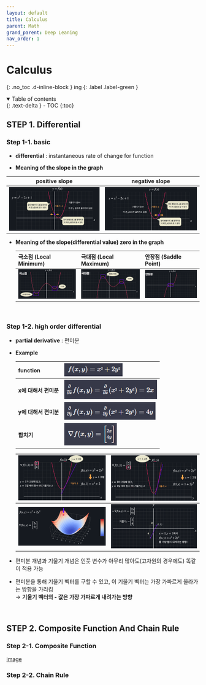 ```yaml
---
layout: default
title: Calculus
parent: Math
grand_parent: Deep Leaning
nav_order: 1
---
```


# Calculus
{: .no_toc .d-inline-block }
ing
{: .label .label-green }
<details open markdown="block">
  <summary>
    Table of contents
  </summary>
  {: .text-delta }
- TOC
{:toc}
</details>

<!------------------------------------ STEP ------------------------------------>
## STEP 1. Differential

### Step 1-1. basic

 * **differential** :  instantaneous rate of change for function

 * **Meaning of the slope in the graph**

  |positive slope|negative slope|
  | ------------------------------------------------------------ | ------------------------------------------------------------ |
  | <img src="./../../../images/menu6-sub9-sub1-calculus/image-20230415231348915.png" alt="image-20230415231348915" style="zoom:50%;" /> | <img src="./../../../images/menu6-sub9-sub1-calculus/image-20230415231409020.png" alt="image-20230415231409020" style="zoom:50%;" /> |
   

   

* **Meaning of the slope(differential value) zero in the graph** 

  | 극소점 (Local Minimum)                                       | 극대점 (Local Maximum)                                       | 안장점 (Saddle Point)                                        |
  | ------------------------------------------------------------ | ------------------------------------------------------------ | ------------------------------------------------------------ |
  | <img src="./../../../images/menu6-sub9-sub1-calculus/image-20230415231523043.png" alt="image-20230415231523043" style="zoom:50%;" /> | <img src="./../../../images/menu6-sub9-sub1-calculus/image-20230415231536925.png" alt="image-20230415231536925" style="zoom:50%;" /> | <img src="./../../../images/menu6-sub9-sub1-calculus/image-20230415231556758.png" alt="image-20230415231556758" style="zoom:50%;" /> |

  

<br>

### Step 1-2. high order differential

* **partial derivative** : 편미분

* **Example**

  | function              | <img src="./../../../images/menu6-sub9-sub1-calculus/image-20230415232114922.png" alt="image-20230415232114922" style="zoom:80%;" /> |
  | --------------------- | ------------------------------------------------------------ |
  | **x에 대해서 편미분** | <img src="./../../../images/menu6-sub9-sub1-calculus/image-20230415232128995.png" alt="image-20230415232128995" style="zoom:80%;" /> |
  | **y에 대해서 편미분** | <img src="./../../../images/menu6-sub9-sub1-calculus/image-20230415232147019.png" alt="image-20230415232147019" style="zoom:80%;" /> |
  | **합치기**            | <img src="./../../../images/menu6-sub9-sub1-calculus/image-20230415232213160.png" alt="image-20230415232213160" style="zoom:80%;" /> |

  | <img src="./../../../images/menu6-sub9-sub1-calculus/image-20230415232321051.png" alt="image-20230415232321051" style="zoom:65%;" /> | <img src="./../../../images/menu6-sub9-sub1-calculus/image-20230415232337685.png" alt="image-20230415232337685" style="zoom:65%;" /> |
  | ------------------------------------------------------------ | ------------------------------------------------------------ |
  | <img src="./../../../images/menu6-sub9-sub1-calculus/image-20230415232517251.png" alt="image-20230415232517251" style="zoom:65%;" /> | <img src="./../../../images/menu6-sub9-sub1-calculus/image-20230415232538608.png" alt="image-20230415232538608" style="zoom:67%;" /> |
  

* 편미분 개념과 기울기 개념은 인풋 변수가 아무리 많아도(고차원의 경우에도) 똑같이 적용 가능
* 편미분을 통해 기울기 벡터를 구할 수 있고, 이 기울기 벡터는 가장 가파르게 올라가는 방향을 가리킴<br>→ **기울기 벡터의 - 값은 가장 가파르게 내려가는 방향**

<br>

<!------------------------------------ STEP ------------------------------------>
## STEP 2. Composite Function And Chain Rule

### Step 2-1. Composite Function

[image](https://www.codeit.kr/learn/4039)

### Step 2-2. Chain Rule
